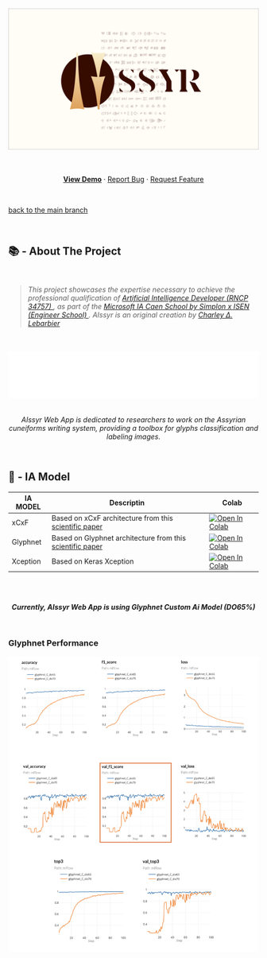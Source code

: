 <a name="readme-top"></a>

<!-- PROJECT LOGO -->
<br />
<div align="center">
  <a href="https://github.com/CharleyDL/Aissyr">
    <img src="asset/aissyr_logo_git.png" alt="Logo">
  </a>

  <br />

  <p align="center">
    <br/>
    <br/>
    <a href="https://www.youtube.com/watch?v=7oSaOvixXqQ"><strong>View Demo</strong></a>
    ·
    <a href="https://github.com/CharleyDL/Aissyr/issues">Report Bug</a>
    ·
    <a href="https://github.com/CharleyDL/Aissyr/issues">Request Feature</a>
  </p>
</div>

<br/>

<!-- TABLE OF CONTENTS -->
<p align="left"><a href="#readme-top">back to the main branch</a></p>

<br/>

<!-- ABOUT THE PROJECT -->

## 📚 - About The Project

<br/>

<blockquote>
  <p>
    <em>
      This project showcases the expertise necessary to achieve the professional qualification of 
        <a href="https://www.francecompetences.fr/recherche/rncp/34757">
          Artificial Intelligence Developer (RNCP 34757)
        </a>
      , as part of the 
        <a href="https://isen-caen.fr/ecole-ia-microsoft-by-simplon-et-isen-ouest/">
          Microsoft IA Caen School by Simplon x ISEN (Engineer School)
        </a>. 
      AIssyr is an original creation by 
        <a href="https://www.linkedin.com/in/charleylebarbier/">
          Charley ∆. Lebarbier
        </a>
    </em>
  </p>
</blockquote>

<br/>
<br/>

<div align="center">
    <img src="asset/hook.svg" alt="empower assyrian cuneiform research you with new AI toolkit companion">
</div>

<br/>

<p align="center">
  <em>
    AIssyr Web App is dedicated to researchers to work on the Assyrian 
    cuneiforms writing system, providing a toolbox for glyphs classification and labeling images.
  </em>
</p>

<br/>

## 🤖 - IA Model

| IA MODEL | Descriptin                                                                                                                  | Colab                                                                                                                                                                                          |
| -------- | --------------------------------------------------------------------------------------------------------------------------- | ---------------------------------------------------------------------------------------------------------------------------------------------------------------------------------------------- |
| xCxF     | Based on xCxF architecture from this [scientific paper](https://iopscience.iop.org/article/10.1088/1742-6596/1235/1/012063) | [![Open In Colab](https://colab.research.google.com/assets/colab-badge.svg)](https://githubtocolab.com/CharleyDL/Aissyr/blob/Model/model/model_xCxF/model_xCxF_INITIAL_22Glyphs.ipynb)         |
| Glyphnet | Based on Glyphnet architecture from this [scientific paper](https://ieeexplore.ieee.org/document/9528382)                   | [![Open In Colab](https://colab.research.google.com/assets/colab-badge.svg)](https://githubtocolab.com/CharleyDL/Aissyr/blob/Model/model/model_glyphnet/model_glyphnet_INITIAL_22GLYPHS.ipynb) |
| Xception | Based on Keras Xception                                                                                                     | [![Open In Colab](https://colab.research.google.com/assets/colab-badge.svg)](https://githubtocolab.com/CharleyDL/Aissyr/blob/Model/model/model_xception/model_Xception_INITIAL_22GLYPHS.ipynb) |

<br />
<br />

<p align="center">
  <b>
    <em>
    Currently, AIssyr Web App is using Glyphnet Custom Ai Model (DO65%)
    </em>
  </b>
</p>

<br>

### Glyphnet Performance

<img src="asset/glyphnet_perf.png" 
     style="display: block;
            margin-left: auto;
            margin-right: auto;">
